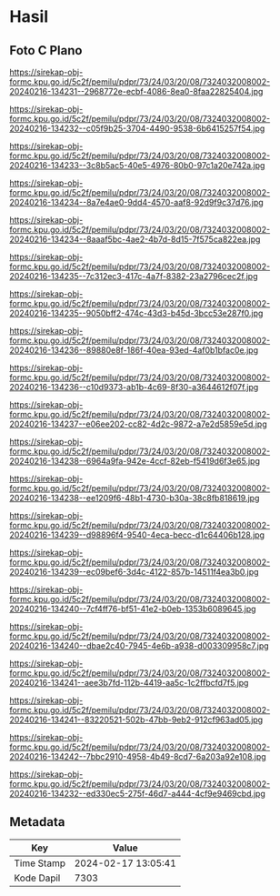 # Hasil

## Foto C Plano

https://sirekap-obj-formc.kpu.go.id/5c2f/pemilu/pdpr/73/24/03/20/08/7324032008002-20240216-134231--2968772e-ecbf-4086-8ea0-8faa22825404.jpg

https://sirekap-obj-formc.kpu.go.id/5c2f/pemilu/pdpr/73/24/03/20/08/7324032008002-20240216-134232--c05f9b25-3704-4490-9538-6b6415257f54.jpg

https://sirekap-obj-formc.kpu.go.id/5c2f/pemilu/pdpr/73/24/03/20/08/7324032008002-20240216-134233--3c8b5ac5-40e5-4976-80b0-97c1a20e742a.jpg

https://sirekap-obj-formc.kpu.go.id/5c2f/pemilu/pdpr/73/24/03/20/08/7324032008002-20240216-134234--8a7e4ae0-9dd4-4570-aaf8-92d9f9c37d76.jpg

https://sirekap-obj-formc.kpu.go.id/5c2f/pemilu/pdpr/73/24/03/20/08/7324032008002-20240216-134234--8aaaf5bc-4ae2-4b7d-8d15-7f575ca822ea.jpg

https://sirekap-obj-formc.kpu.go.id/5c2f/pemilu/pdpr/73/24/03/20/08/7324032008002-20240216-134235--7c312ec3-417c-4a7f-8382-23a2796cec2f.jpg

https://sirekap-obj-formc.kpu.go.id/5c2f/pemilu/pdpr/73/24/03/20/08/7324032008002-20240216-134235--9050bff2-474c-43d3-b45d-3bcc53e287f0.jpg

https://sirekap-obj-formc.kpu.go.id/5c2f/pemilu/pdpr/73/24/03/20/08/7324032008002-20240216-134236--89880e8f-186f-40ea-93ed-4af0b1bfac0e.jpg

https://sirekap-obj-formc.kpu.go.id/5c2f/pemilu/pdpr/73/24/03/20/08/7324032008002-20240216-134236--c10d9373-ab1b-4c69-8f30-a3644612f07f.jpg

https://sirekap-obj-formc.kpu.go.id/5c2f/pemilu/pdpr/73/24/03/20/08/7324032008002-20240216-134237--e06ee202-cc82-4d2c-9872-a7e2d5859e5d.jpg

https://sirekap-obj-formc.kpu.go.id/5c2f/pemilu/pdpr/73/24/03/20/08/7324032008002-20240216-134238--6964a9fa-942e-4ccf-82eb-f5419d6f3e65.jpg

https://sirekap-obj-formc.kpu.go.id/5c2f/pemilu/pdpr/73/24/03/20/08/7324032008002-20240216-134238--ee1209f6-48b1-4730-b30a-38c8fb818619.jpg

https://sirekap-obj-formc.kpu.go.id/5c2f/pemilu/pdpr/73/24/03/20/08/7324032008002-20240216-134239--d98896f4-9540-4eca-becc-d1c64406b128.jpg

https://sirekap-obj-formc.kpu.go.id/5c2f/pemilu/pdpr/73/24/03/20/08/7324032008002-20240216-134239--ec09bef6-3d4c-4122-857b-14511f4ea3b0.jpg

https://sirekap-obj-formc.kpu.go.id/5c2f/pemilu/pdpr/73/24/03/20/08/7324032008002-20240216-134240--7cf4ff76-bf51-41e2-b0eb-1353b6089645.jpg

https://sirekap-obj-formc.kpu.go.id/5c2f/pemilu/pdpr/73/24/03/20/08/7324032008002-20240216-134240--dbae2c40-7945-4e6b-a938-d003309958c7.jpg

https://sirekap-obj-formc.kpu.go.id/5c2f/pemilu/pdpr/73/24/03/20/08/7324032008002-20240216-134241--aee3b7fd-112b-4419-aa5c-1c2ffbcfd7f5.jpg

https://sirekap-obj-formc.kpu.go.id/5c2f/pemilu/pdpr/73/24/03/20/08/7324032008002-20240216-134241--83220521-502b-47bb-9eb2-912cf963ad05.jpg

https://sirekap-obj-formc.kpu.go.id/5c2f/pemilu/pdpr/73/24/03/20/08/7324032008002-20240216-134242--7bbc2910-4958-4b49-8cd7-6a203a92e108.jpg

https://sirekap-obj-formc.kpu.go.id/5c2f/pemilu/pdpr/73/24/03/20/08/7324032008002-20240216-134232--ed330ec5-275f-46d7-a444-4cf9e9469cbd.jpg


## Metadata

| Key        | Value               |
| ---------- | ------------------- |
| Time Stamp | 2024-02-17 13:05:41 |
| Kode Dapil | 7303                |



